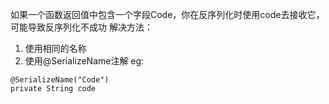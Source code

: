 如果一个函数返回值中包含一个字段Code，你在反序列化时使用code去接收它，可能导致反序列化不成功
解决方法：
1. 使用相同的名称
2. 使用@SerializeName注解 eg:<br>
```
@SerializeName("Code")
private String code
```
